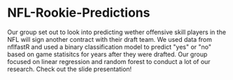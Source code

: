 # NFL-Rookie-Predictions

Our group set out to look into predicting wether offensive skill players in the NFL will sign another contract with their draft team. We used data from nflfastR and used a binary classification model to predict "yes" or "no" based on game statisitcs for years after they were drafted. Our group focused on linear regression and random forest to conduct a lot of our research. Check out the slide presentation!
